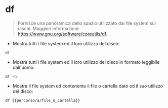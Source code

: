 # df

> Fornisce una panoramica dello spazio utilizzato dai file system sui dischi.
> Maggiori informazioni: <https://www.gnu.org/software/coreutils/df>.

- Mostra tutti i file system ed il loro utilizzo del disco:

`df`

- Mostra tutti i file system ed il loro utilizzo del disco in formato leggibile dall'uomo:

`df -h`

- Mostra il file system ed contenente il file o cartella dato ed il suo utilizzo del disco:

`df {{percorso/a/file_o_cartella}}`
